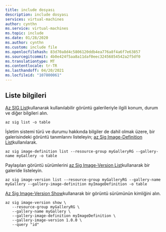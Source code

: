 ```yaml
---
title: include dosyası
description: include dosyası
services: virtual-machines
author: cynthn
ms.service: virtual-machines
ms.topic: include
ms.date: 01/28/2020
ms.author: cynthn
ms.custom: include file
ms.openlocfilehash: 83d70a8d4c5806120ddb4ea776a8f4a6f7e63857
ms.sourcegitcommit: 4b0e424f5aa8a11daf0eec32456854542a2f5df0
ms.translationtype: MT
ms.contentlocale: tr-TR
ms.lasthandoff: 04/20/2021
ms.locfileid: "107800061"
---
```

## <a name="list-information"></a>Liste bilgileri

[Az SIG List](/cli/azure/sig#az_sig_list)kullanarak kullanılabilir görüntü galerileriyle ilgili konum, durum ve diğer bilgileri alın.

```azurecli-interactive 
az sig list -o table
```

İşletim sistemi türü ve durumu hakkında bilgiler de dahil olmak üzere, bir galerisindeki görüntü tanımlarını listeleyin; [az Sig Image-Definition List](/cli/azure/sig/image-definition#az_sig_image_definition_list)kullanılarak.

```azurecli-interactive 
az sig image-definition list --resource-group myGalleryRG --gallery-name myGallery -o table
```

Paylaşılan görüntü sürümlerini [az Sig Image-Version List](/cli/azure/sig/image-version#az_sig_image_version_list)kullanarak bir galeride listeleyin.

```azurecli-interactive
az sig image-version list --resource-group myGalleryRG --gallery-name myGallery --gallery-image-definition myImageDefinition -o table
```

[Az Sig Image-Version Show](/cli/azure/sig/image-version#az_sig_image_version_show)kullanarak bir görüntü sürümünün kimliğini alın.

```azurecli-interactive
az sig image-version show \
   --resource-group myGalleryRG \
   --gallery-name myGallery \
   --gallery-image-definition myImageDefinition \
   --gallery-image-version 1.0.0 \
   --query "id"
```
